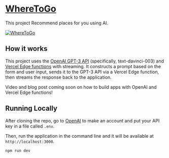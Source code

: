
# [WhereToGo](https://www.wheretogo.pages.dev/)

This project Recommend places for you using AI.

[![WhereToGo](https://user-images.githubusercontent.com/42272376/219830703-0bb2a3db-62f1-4f8d-b32f-ed3b40528311.png)](https://www.wheretogo.pages.dev/)

## How it works

This project uses the [OpenAI GPT-3 API](https://openai.com/api/) (specifically, text-davinci-003) and [Vercel Edge functions](https://vercel.com/features/edge-functions) with streaming. It constructs a prompt based on the form and user input, sends it to the GPT-3 API via a Vercel Edge function, then streams the response back to the application.

Video and blog post coming soon on how to build apps with OpenAI and Vercel Edge functions!

## Running Locally

After cloning the repo, go to [OpenAI](https://beta.openai.com/account/api-keys) to make an account and put your API key in a file called `.env`.

Then, run the application in the command line and it will be available at `http://localhost:3000`.

```bash
npm run dev
```

